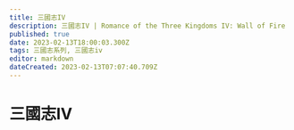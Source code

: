 ```yaml
---
title: 三國志IV
description: 三國志IV | Romance of the Three Kingdoms IV: Wall of Fire
published: true
date: 2023-02-13T18:00:03.300Z
tags: 三國志系列, 三國志iv
editor: markdown
dateCreated: 2023-02-13T07:07:40.709Z
---
```


# 三國志IV
